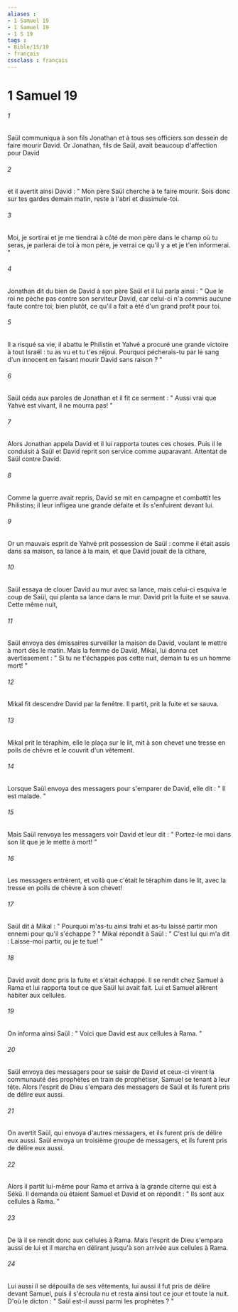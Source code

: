 ```yaml
---
aliases : 
- 1 Samuel 19
- 1 Samuel 19
- 1 S 19
tags : 
- Bible/1S/19
- français
cssclass : français
---
```


# 1 Samuel 19

###### 1
Saül communiqua à son fils Jonathan et à tous ses officiers son dessein de faire mourir David. Or Jonathan, fils de Saül, avait beaucoup d'affection pour David 
###### 2
et il avertit ainsi David : " Mon père Saül cherche à te faire mourir. Sois donc sur tes gardes demain matin, reste à l'abri et dissimule-toi. 
###### 3
Moi, je sortirai et je me tiendrai à côté de mon père dans le champ où tu seras, je parlerai de toi à mon père, je verrai ce qu'il y a et je t'en informerai. " 
###### 4
Jonathan dit du bien de David à son père Saül et il lui parla ainsi : " Que le roi ne pèche pas contre son serviteur David, car celui-ci n'a commis aucune faute contre toi; bien plutôt, ce qu'il a fait a été d'un grand profit pour toi. 
###### 5
Il a risqué sa vie, il abattu le Philistin et Yahvé a procuré une grande victoire à tout Israël : tu as vu et tu t'es réjoui. Pourquoi pécherais-tu par le sang d'un innocent en faisant mourir David sans raison ? " 
###### 6
Saül céda aux paroles de Jonathan et il fit ce serment : " Aussi vrai que Yahvé est vivant, il ne mourra pas! " 
###### 7
Alors Jonathan appela David et il lui rapporta toutes ces choses. Puis il le conduisit à Saül et David reprit son service comme auparavant. Attentat de Saül contre David. 
###### 8
Comme la guerre avait repris, David se mit en campagne et combattit les Philistins; il leur infligea une grande défaite et ils s'enfuirent devant lui. 
###### 9
Or un mauvais esprit de Yahvé prit possession de Saül : comme il était assis dans sa maison, sa lance à la main, et que David jouait de la cithare, 
###### 10
Saül essaya de clouer David au mur avec sa lance, mais celui-ci esquiva le coup de Saül, qui planta sa lance dans le mur. David prit la fuite et se sauva. Cette même nuit, 
###### 11
Saül envoya des émissaires surveiller la maison de David, voulant le mettre à mort dès le matin. Mais la femme de David, Mikal, lui donna cet avertissement : " Si tu ne t'échappes pas cette nuit, demain tu es un homme mort! " 
###### 12
Mikal fit descendre David par la fenêtre. Il partit, prit la fuite et se sauva. 
###### 13
Mikal prit le téraphim, elle le plaça sur le lit, mit à son chevet une tresse en poils de chèvre et le couvrit d'un vêtement. 
###### 14
Lorsque Saül envoya des messagers pour s'emparer de David, elle dit : " Il est malade. " 
###### 15
Mais Saül renvoya les messagers voir David et leur dit : " Portez-le moi dans son lit que je le mette à mort! " 
###### 16
Les messagers entrèrent, et voilà que c'était le téraphim dans le lit, avec la tresse en poils de chèvre à son chevet! 
###### 17
Saül dit à Mikal : " Pourquoi m'as-tu ainsi trahi et as-tu laissé partir mon ennemi pour qu'il s'échappe ? " Mikal répondit à Saül : " C'est lui qui m'a dit : Laisse-moi partir, ou je te tue! " 
###### 18
David avait donc pris la fuite et s'était échappé. Il se rendit chez Samuel à Rama et lui rapporta tout ce que Saül lui avait fait. Lui et Samuel allèrent habiter aux cellules. 
###### 19
On informa ainsi Saül : " Voici que David est aux cellules à Rama. " 
###### 20
Saül envoya des messagers pour se saisir de David et ceux-ci virent la communauté des prophètes en train de prophétiser, Samuel se tenant à leur tête. Alors l'esprit de Dieu s'empara des messagers de Saül et ils furent pris de délire eux aussi. 
###### 21
On avertit Saül, qui envoya d'autres messagers, et ils furent pris de délire eux aussi. Saül envoya un troisième groupe de messagers, et ils furent pris de délire eux aussi. 
###### 22
Alors il partit lui-même pour Rama et arriva à la grande citerne qui est à Sékû. Il demanda où étaient Samuel et David et on répondit : " Ils sont aux cellules à Rama. " 
###### 23
De là il se rendit donc aux cellules à Rama. Mais l'esprit de Dieu s'empara aussi de lui et il marcha en délirant jusqu'à son arrivée aux cellules à Rama. 
###### 24
Lui aussi il se dépouilla de ses vêtements, lui aussi il fut pris de délire devant Samuel, puis il s'écroula nu et resta ainsi tout ce jour et toute la nuit. D'où le dicton : " Saül est-il aussi parmi les prophètes ? " 
